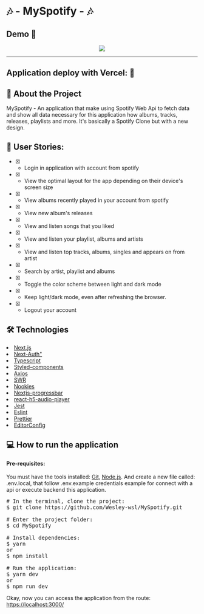 # 🎶 - MySpotify - 🎶

## Demo 📸

<p align='center'> <img src='.github/mySpotify.gif'/></p>

<hr/>

## Application deploy with Vercel: :dash:

>

## 📖 About the Project

MySpotify - An application that make using Spotify Web Api to fetch data and show all data necessary for this application how albums, tracks, releases, playlists and more. It's basically a Spotify Clone but with a new design.

## 📗 User Stories:

 - [x] - Login in application with account from spotify
 - [x] - View the optimal layout for the app depending on their device's screen size
 - [x] - View albums recently played in your account from spotify
 - [x] - View new album's releases
 - [x] - View and listen songs that you liked
 - [x] - View and listen your playlist, albums and artists
 - [x] - View and listen top tracks, albums, singles and appears on from artist
 - [x] - Search by artist, playlist and albums
 - [x] - Toggle the color scheme between light and dark mode
 - [x] - Keep light/dark mode, even after refreshing the browser.
 - [x] - Logout your account

## 🛠 Technologies

<li><a href="https://nextjs.org">Next.js</a></li>
<li><a href="https://next-auth.js.org">Next-Auth"</a></li>
<li><a href="Typescriptlang.org">Typescript</a></li>
<li><a href="https://styled-components.com">Styled-components</a></li>
<li><a href="https://axios-http.com">Axios</a></li>
<li><a href="https://swr.vercel.app">SWR</a></li>
<li><a href="https://www.npmjs.com/package/nookies">Nookies</a></li>
<li><a href="https://www.npmjs.com/package/nextjs-progressbar">Nextjs-progressbar</a></li>
<li><a href="https://www.npmjs.com/package/react-h5-audio-player">react-h5-audio-player</a></li>
<li><a href="https://jestjs.io">Jest</a></li>
<li><a href="https://eslint.org">Eslint</a></li>
<li><a href="https://prettier.io">Prettier</a></li>
<li><a href="https://editorconfig.org">EditorConfig</a></li>


## 💻 How to run the application

#### Pre-requisites:
You must have the tools installed:  <a href="https://git-scm.com">Git</a>, <a href="https://nodejs.org/en/">Node.js</a>. And create a new file called: .env.local, that follow .env.example credentials example for connect with a api or execute backend this application.

<pre>
# In the terminal, clone the project:
$ git clone https://github.com/Wesley-wsl/MySpotify.git

# Enter the project folder:
$ cd MySpotify

# Install dependencies:
$ yarn
or
$ npm install

# Run the application:
$ yarn dev
or
$ npm run dev
</pre>

Okay, now you can access the application from the route:  <a href="https://localhost:3000/">https://localhost:3000/</a>
